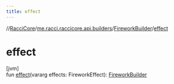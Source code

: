```yaml
---
title: effect
---
```

//[RacciCore](../../../index.html)/[me.racci.raccicore.api.builders](../index.html)/[FireworkBuilder](index.html)/[effect](effect.html)



# effect



[jvm]\
fun [effect](effect.html)(vararg effects: FireworkEffect): [FireworkBuilder](index.html)




